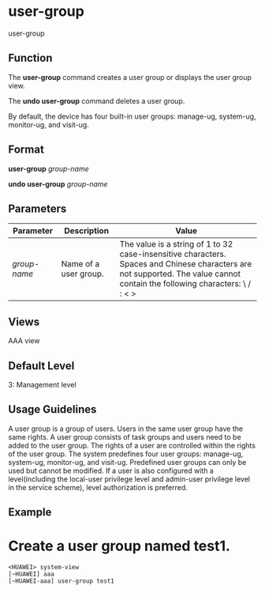 user-group
==========

user-group

Function
--------

The **user-group** command creates a user group or displays the user group view.

The **undo user-group** command deletes a user group.

By default, the device has four built-in user groups: manage-ug, system-ug, monitor-ug, and visit-ug.



Format
------

**user-group** *group-name*

**undo user-group** *group-name*



Parameters
----------

| Parameter | Description | Value |
| --- | --- | --- |
| *group-name* | Name of a user group. | The value is a string of 1 to 32 case-insensitive characters. Spaces and Chinese characters are not supported. The value cannot contain the following characters: \ / : < > | \* " ?. |




Views
-----

AAA view



Default Level
-------------

3: Management level



Usage Guidelines
----------------

A user group is a group of users. Users in the same user group have the same rights. A user group consists of task groups and users need to be added to the user group. The rights of a user are controlled within the rights of the user group. The system predefines four user groups: manage-ug, system-ug, monitor-ug, and visit-ug. Predefined user groups can only be used but cannot be modified. If a user is also configured with a level(including the local-user privilege level and admin-user privilege level in the service scheme), level authorization is preferred.



Example
-------

# Create a user group named test1.
```
<HUAWEI> system-view
[~HUAWEI] aaa
[~HUAWEI-aaa] user-group test1

```